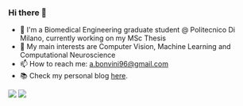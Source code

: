 ### Hi there 👋

- 🔭 I'm a Biomedical Engineering graduate student @ Politecnico Di Milano, currently working on my MSc Thesis
- 🌱 My main interests are Computer Vision, Machine Learning and Computational Neuroscience
- 📫 How to reach me: a.bonvini96@gmail.com
- 📚 Check my personal blog [here](https://www.lastweekspotatoes.com).

[![](https://github-readme-stats.vercel.app/api?username=andreabonvini&show_icons=true&include_all_commits=true&theme=vue)]()
[![](https://github-readme-stats.vercel.app/api/top-langs/?username=andreabonvini&theme=vue)]()



